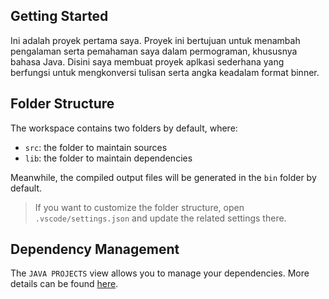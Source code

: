 ## Getting Started

Ini adalah proyek pertama saya. Proyek ini bertujuan untuk menambah pengalaman serta pemahaman saya dalam permograman, khususnya bahasa Java. Disini saya membuat proyek aplkasi sederhana yang berfungsi untuk mengkonversi tulisan serta angka keadalam format binner.

## Folder Structure

The workspace contains two folders by default, where:

- `src`: the folder to maintain sources
- `lib`: the folder to maintain dependencies

Meanwhile, the compiled output files will be generated in the `bin` folder by default.

> If you want to customize the folder structure, open `.vscode/settings.json` and update the related settings there.

## Dependency Management

The `JAVA PROJECTS` view allows you to manage your dependencies. More details can be found [here](https://github.com/microsoft/vscode-java-dependency#manage-dependencies).
